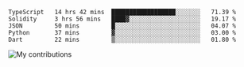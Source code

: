 <!--START_SECTION:waka-->
```text
TypeScript   14 hrs 42 mins  ██████████████████░░░░░░░   71.39 % 
Solidity     3 hrs 56 mins   ████▓░░░░░░░░░░░░░░░░░░░░   19.17 % 
JSON         50 mins         █░░░░░░░░░░░░░░░░░░░░░░░░   04.07 % 
Python       37 mins         ▓░░░░░░░░░░░░░░░░░░░░░░░░   03.00 % 
Dart         22 mins         ▒░░░░░░░░░░░░░░░░░░░░░░░░   01.80 % 
```
<!--END_SECTION:waka-->
<img src="https://github-readme-streak-stats.herokuapp.com/?user=pahas&theme=white" alt="My contributions" />
